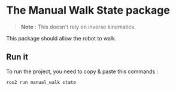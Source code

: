 # The Manual Walk State package

> **Note** : This doesn't rely on inverse kinematics.

This package should allow the robot to walk.

## Run it
To run the project, you need to copy & paste this commands : 
```bash
ros2 run manual_walk state 
